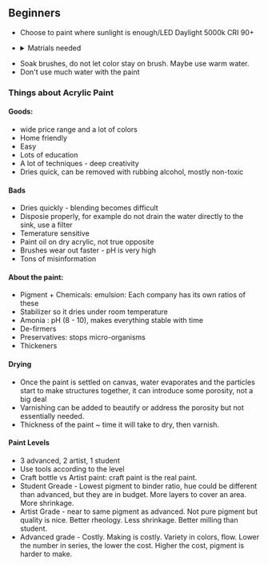 ## Beginners
- Choose to paint where sunlight is enough/LED Daylight 5000k CRI 90+
- <details><summary>Matrials needed</summary>
  Colors: 
  💛 Primary Yellow  💙 Primary Blue  ❤️ Primary Red ☁️  Titanium white:   🖤 Mars black: PBk
  
  Canvas:
  10 - 9x12 
  
  Tools:
  Palette for paint, Cups of water, Towels for cleanup, Chalk or Dritz Chalk tool, T Square Ruler, Mister 
  
  Brushes:
  Fan Brush, Round brush, Angle brush ½ “, Bright brush with a brush head 1” in width 
     <img width="684" alt="image" src="https://github.com/user-attachments/assets/9e93e306-9d67-4b4b-890c-ef0bd2639a43" />
</details>

- Soak brushes, do not let color stay on brush. Maybe use warm water.
- Don't use much water with the paint

### Things about Acrylic Paint
#### Goods:
- wide price range and a lot of colors
- Home friendly
- Easy
- Lots of education
- A lot of techniques - deep creativity
- Dries quick, can be removed with rubbing alcohol, mostly non-toxic

#### Bads
- Dries quickly - blending becomes difficult
- Disposie properly, for example do not drain the water directly to the sink, use a filter
- Temerature sensitive
- Paint oil on dry acrylic, not true opposite
- Brushes wear out faster - pH is very high
- Tons of misinformation

#### About the paint: 
- Pigment + Chemicals: emulsion: Each company has its own ratios of these
- Stabilizer so it dries under room temperature
- Amonia : pH (8 - 10), makes everything stable with time
- De-firmers
- Preservatives: stops micro-organisms
- Thickeners

#### Drying
- Once the paint is settled on canvas, water evaporates and the particles start to make structures together, it can introduce some porosity, not a big deal
- Varnishing can be added to beautify or address the porosity but not essentially needed.
- Thickness of the paint ~ time it will take to dry, then varnish.

#### Paint Levels
- 3 advanced, 2 artist, 1 student
- Use tools according to the level
- Craft bottle vs Artist paint: craft paint is the real paint.
- Student Greade - Lowest pigment to binder ratio, hue could be different than advanced, but they are in budget. More layers to cover an area. More shrinkage.
- Artist Grade - near to same pigment as advanced. Not pure pigment but quality is nice. Better rheology. Less shrinkage. Better milling than student.
- Advanced grade - Costly. Making is costly. Variety in colors, flow. Lower the number in series, the lower the cost. Higher the cost, pigment is harder to make. 
